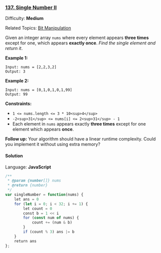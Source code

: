 ### [137\. Single Number II](https://leetcode.com/problems/single-number-ii/)

Difficulty: **Medium**  

Related Topics: [Bit Manipulation](https://leetcode.com/tag/bit-manipulation/)


Given an integer array `nums` where every element appears **three times** except for one, which appears **exactly once**. _Find the single element and return it_.

**Example 1:**

```
Input: nums = [2,2,3,2]
Output: 3
```

**Example 2:**

```
Input: nums = [0,1,0,1,0,1,99]
Output: 99
```

**Constraints:**

*   `1 <= nums.length <= 3 * 10<sup>4</sup>`
*   `-2<sup>31</sup> <= nums[i] <= 2<sup>31</sup> - 1`
*   Each element in `nums` appears exactly **three times** except for one element which appears **once**.

**Follow up:** Your algorithm should have a linear runtime complexity. Could you implement it without using extra memory?


#### Solution

Language: **JavaScript**

```javascript
/**
 * @param {number[]} nums
 * @return {number}
 */
var singleNumber = function(nums) {
    let ans = 0
    for (let i = 0; i < 32; i += 1) {
        let count = 0
        const b = 1 << i
        for (const num of nums) {
            count += (num & b)
        }
        if (count % 3) ans |= b
    }
    return ans
};
```